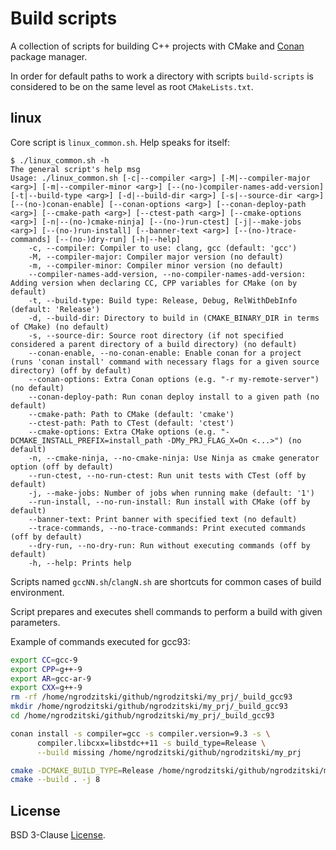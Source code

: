 # Build scripts

A collection of scripts for building C++ projects with CMake and [Conan](https://conan.io/) package manager.

In order for default paths to work a directory with scripts `build-scripts` is considered to be on the same level as root `CMakeLists.txt`.

## linux

Core script is `linux_common.sh`. Help speaks for itself:

```
$ ./linux_common.sh -h
The general script's help msg
Usage: ./linux_common.sh [-c|--compiler <arg>] [-M|--compiler-major <arg>] [-m|--compiler-minor <arg>] [--(no-)compiler-names-add-version] [-t|--build-type <arg>] [-d|--build-dir <arg>] [-s|--source-dir <arg>] [--(no-)conan-enable] [--conan-options <arg>] [--conan-deploy-path <arg>] [--cmake-path <arg>] [--ctest-path <arg>] [--cmake-options <arg>] [-n|--(no-)cmake-ninja] [--(no-)run-ctest] [-j|--make-jobs <arg>] [--(no-)run-install] [--banner-text <arg>] [--(no-)trace-commands] [--(no-)dry-run] [-h|--help]
    -c, --compiler: Compiler to use: clang, gcc (default: 'gcc')
    -M, --compiler-major: Compiler major version (no default)
    -m, --compiler-minor: Compiler minor version (no default)
    --compiler-names-add-version, --no-compiler-names-add-version: Adding version when declaring CC, CPP variables for CMake (on by default)
    -t, --build-type: Build type: Release, Debug, RelWithDebInfo (default: 'Release')
    -d, --build-dir: Directory to build in (CMAKE_BINARY_DIR in terms of CMake) (no default)
    -s, --source-dir: Source root directory (if not specified considered a parent directory of a build directory) (no default)
    --conan-enable, --no-conan-enable: Enable conan for a project (runs 'conan install' command with necessary flags for a given source directory) (off by default)
    --conan-options: Extra Conan options (e.g. "-r my-remote-server") (no default)
    --conan-deploy-path: Run conan deploy install to a given path (no default)
    --cmake-path: Path to CMake (default: 'cmake')
    --ctest-path: Path to CTest (default: 'ctest')
    --cmake-options: Extra CMake options (e.g. "-DCMAKE_INSTALL_PREFIX=install_path -DMy_PRJ_FLAG_X=On <...>") (no default)
    -n, --cmake-ninja, --no-cmake-ninja: Use Ninja as cmake generator option (off by default)
    --run-ctest, --no-run-ctest: Run unit tests with CTest (off by default)
    -j, --make-jobs: Number of jobs when running make (default: '1')
    --run-install, --no-run-install: Run install with CMake (off by default)
    --banner-text: Print banner with specified text (no default)
    --trace-commands, --no-trace-commands: Print executed commands (off by default)
    --dry-run, --no-dry-run: Run without executing commands (off by default)
    -h, --help: Prints help
```

Scripts named `gccNN.sh`/`clangN.sh` are shortcuts for common cases of build environment.

Script prepares and executes shell commands to perform a build with given parameters.

Example of commands executed for gcc93:

```bash
export CC=gcc-9
export CPP=g++-9
export AR=gcc-ar-9
export CXX=g++-9
rm -rf /home/ngrodzitski/github/ngrodzitski/my_prj/_build_gcc93
mkdir /home/ngrodzitski/github/ngrodzitski/my_prj/_build_gcc93
cd /home/ngrodzitski/github/ngrodzitski/my_prj/_build_gcc93

conan install -s compiler=gcc -s compiler.version=9.3 -s \
      compiler.libcxx=libstdc++11 -s build_type=Release \
      --build missing /home/ngrodzitski/github/ngrodzitski/my_prj

cmake -DCMAKE_BUILD_TYPE=Release /home/ngrodzitski/github/ngrodzitski/my_prj
cmake --build . -j 8
```

## License

BSD 3-Clause [License](./LICENSE).

